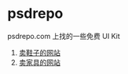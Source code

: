 # psdrepo
psdrepo.com 上找的一些免费 UI Kit

1. [卖鞋子的网站](https://psdrepo.com/free-psd/shoes-store-app-design-freebie/)
2. [卖家具的网站](https://psdrepo.com/free-psd/furniture-ecommerce-app-design-freebie/)
